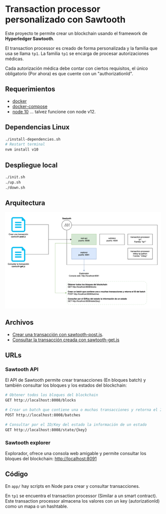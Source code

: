 # Transaction processor personalizado con Sawtooth

Este proyecto te permite crear un blockchain usando el framework de **Hyperledger Sawtooth**.

El transaction processor es creado de forma personalizada y la familia que usa se llama `tp1`. La familia `tp1` se encarga de procesar autorizaciones médicas.

Cada autorización médica debe contar con ciertos requisitos, el único obligatorio (Por ahora) es que cuente con un "authorizationId". 

## Requerimientos

* [docker](https://docs.docker.com/engine/install/ubuntu/)
* [docker-compose](https://docs.docker.com/compose/install/)
* [node 10](https://nodejs.org/en/download/) ... talvez funcione con node v12.

## Dependencias Linux

```bash
./install-dependencies.sh
# Restart terminal
nvm install v10
```

## Despliegue local

```bash
./init.sh
./up.sh
./down.sh
```

## Arquitectura

![Screenshot](./assets/architecture.png)

## Archivos

* [Crear una transacción con sawtooth-post.js](https://github.com/juanalvarez123/sawtooth-kafka-mongo-hello/blob/master/app/sawtooth-post.js).
* [Consultar la transacción creada con sawtooth-get.js](https://github.com/juanalvarez123/sawtooth-kafka-mongo-hello/blob/master/app/sawtooth-get.js)

## URLs

### Sawtooth API

El API de Sawtooth permite crear transacciones (En bloques batch) y también consultar los bloques y los estados del blockchain:

```bash
# Obtener todos los bloques del blockchain
GET http://localhost:8008/blocks
```

```bash
# Crear un batch que contiene una o muchas transacciones y retorna el ID del batch
POST http://localhost:8008/batches
```

```bash
# Consultar por el ID/Key del estado la información de un estado
GET http://localhost:8008/state/{key}
```

### Sawtooth explorer

Explorador, ofrece una consola web amigable y permite consultar los bloques del blockchain:
[http://localhost:8091](http://localhost:8091)

## Código

En `app/` hay scripts en Node para crear y consultar transacciones.

En `tp1` se encuentra el transaction processor (Similar a un smart contract). Este transaction processor almacena los valores con un key (autorizationId) como un mapa o un hashtable.
